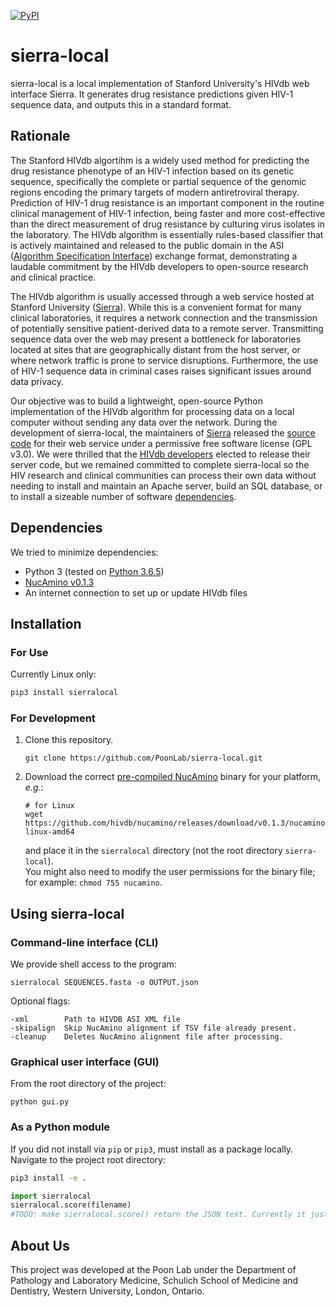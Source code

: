 
[![PyPI](https://img.shields.io/pypi/v/sierralocal.svg)](https://pypi.org/project/sierralocal/)

# sierra-local
sierra-local is a local implementation of Stanford University's HIVdb web interface Sierra. It generates drug resistance predictions given HIV-1 sequence data, and outputs this in a standard format.

## Rationale

The Stanford HIVdb algortihm is a widely used method for predicting the drug resistance phenotype of an HIV-1 infection based on its genetic sequence, specifically the complete or partial sequence of the genomic regions encoding the primary targets of modern antiretroviral therapy.  Prediction of HIV-1 drug resistance is an important component in the routine clinical management of HIV-1 infection, being faster and more cost-effective than the direct measurement of drug resistance by culturing virus isolates in the laboratory.  The HIVdb algorithm is essentially rules-based classifier that is actively maintained and released to the public domain in the ASI ([Algorithm Specification Interface](http://jcm.asm.org/content/41/6/2792.short)) exchange format, demonstrating a laudable commitment by the HIVdb developers to open-source research and clinical practice.

The HIVdb algorithm is usually accessed through a web service hosted at Stanford University ([Sierra](https://hivdb.stanford.edu/hivdb)).  While this is a convenient format for many clinical laboratories, it requires a network connection and the transmission of potentially sensitive patient-derived data to a remote server.  Transmitting sequence data over the web may present a bottleneck for laboratories located at sites that are geographically distant from the host server, or where network traffic is prone to service disruptions.  Furthermore, the use of HIV-1 sequence data in criminal cases raises significant issues around data privacy.

Our objective was to build a lightweight, open-source Python implementation of the HIVdb algorithm for processing data on a local computer without sending any data over the network.  During the development of sierra-local, the maintainers of [Sierra](https://github.com/hivdb/sierra) released the [source code](https://github.com/hivdb/sierra) for their web service under a permissive free software license (GPL v3.0).  We were thrilled that the [HIVdb developers](https://github.com/hivdb) elected to release their server code, but we remained committed to complete sierra-local so the HIV research and clinical communities can process their own data without needing to install and maintain an Apache server, build an SQL database, or to install a sizeable number of software [dependencies](https://github.com/hivdb/sierra#dependency-lists).


## Dependencies
We tried to minimize dependencies:
- Python 3 (tested on [Python 3.6.5](https://www.python.org/downloads/release/python-365/))
- [NucAmino v0.1.3](https://github.com/hivdb/nucamino)
- An internet connection to set up or update HIVdb files

## Installation
### For Use
Currently Linux only:
```bash
pip3 install sierralocal
```
### For Development
1. Clone this repository.
    ```
    git clone https://github.com/PoonLab/sierra-local.git
    ```
2. Download the correct [pre-compiled NucAmino](https://github.com/hivdb/nucamino) binary for your platform, *e.g.*:
   ```
   # for Linux
   wget https://github.com/hivdb/nucamino/releases/download/v0.1.3/nucamino-linux-amd64
   ```
    and place it in the `sierralocal` directory (not the root directory `sierra-local`).  
    You might also need to modify the user permissions for the binary file; for example: `chmod 755 nucamino`.

## Using sierra-local
### Command-line interface (CLI)

We provide shell access to the program:
```
sierralocal SEQUENCES.fasta -o OUTPUT.json
```
Optional flags:
```
-xml		Path to HIVDB ASI XML file
-skipalign	Skip NucAmino alignment if TSV file already present.
-cleanup	Deletes NucAmino alignment file after processing.
```
### Graphical user interface (GUI)
From the root directory of the project:
```
python gui.py
```

### As a Python module
If you did not install via `pip` or `pip3`, must install as a package locally. Navigate to the project root directory:
```bash
pip3 install -e .
```
```python
import sierralocal
sierralocal.score(filename)
#TODO: make sierralocal.score() return the JSON text. Currently it just runs the program and the JSON is stored as a file.
```

## About Us
This project was developed at the Poon Lab under the Department of Pathology and Laboratory Medicine, Schulich School of Medicine and Dentistry, Western University, London, Ontario.
